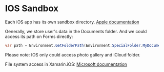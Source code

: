 
# IOS Sandbox 

Each iOS app has its own sandbox directory. [Apple documentation](https://developer.apple.com/library/archive/documentation/FileManagement/Conceptual/FileSystemProgrammingGuide/FileSystemOverview/FileSystemOverview.html)

Generally, we store user's data in the Documents folder. And we could access its path on Forms directly:

```cs
var path = Environment.GetFolderPath(Environment.SpecialFolder.MyDocuments);
```

Please note: IOS only could access photo gallery and iCloud folder.

File system access in Xamarin.iOS: [Microsoft documentation](https://docs.microsoft.com/en-us/xamarin/ios/app-fundamentals/file-system)